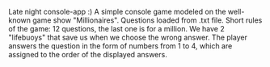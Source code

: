 Late night console-app :)
A simple console game modeled on the well-known game show "Millionaires". Questions loaded from .txt file.
Short rules of the game:
12 questions, the last one is for a million.
We have 2 "lifebuoys" that save us when we choose the wrong answer.
The player answers the question in the form of numbers from 1 to 4, which are assigned to the order of the displayed answers.
